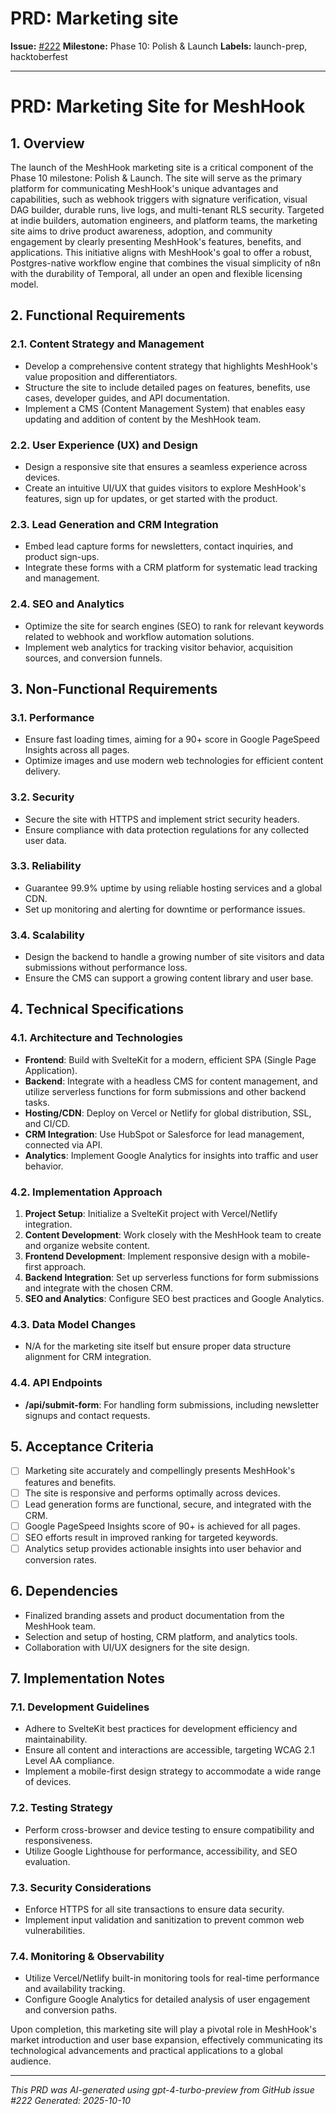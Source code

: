 # PRD: Marketing site

**Issue:** [#222](https://github.com/profullstack/meshhook/issues/222)
**Milestone:** Phase 10: Polish & Launch
**Labels:** launch-prep, hacktoberfest

---

# PRD: Marketing Site for MeshHook

## 1. Overview

The launch of the MeshHook marketing site is a critical component of the Phase 10 milestone: Polish & Launch. The site will serve as the primary platform for communicating MeshHook's unique advantages and capabilities, such as webhook triggers with signature verification, visual DAG builder, durable runs, live logs, and multi-tenant RLS security. Targeted at indie builders, automation engineers, and platform teams, the marketing site aims to drive product awareness, adoption, and community engagement by clearly presenting MeshHook's features, benefits, and applications. This initiative aligns with MeshHook's goal to offer a robust, Postgres-native workflow engine that combines the visual simplicity of n8n with the durability of Temporal, all under an open and flexible licensing model.

## 2. Functional Requirements

### 2.1. Content Strategy and Management
- Develop a comprehensive content strategy that highlights MeshHook's value proposition and differentiators.
- Structure the site to include detailed pages on features, benefits, use cases, developer guides, and API documentation.
- Implement a CMS (Content Management System) that enables easy updating and addition of content by the MeshHook team.

### 2.2. User Experience (UX) and Design
- Design a responsive site that ensures a seamless experience across devices.
- Create an intuitive UI/UX that guides visitors to explore MeshHook's features, sign up for updates, or get started with the product.

### 2.3. Lead Generation and CRM Integration
- Embed lead capture forms for newsletters, contact inquiries, and product sign-ups.
- Integrate these forms with a CRM platform for systematic lead tracking and management.

### 2.4. SEO and Analytics
- Optimize the site for search engines (SEO) to rank for relevant keywords related to webhook and workflow automation solutions.
- Implement web analytics for tracking visitor behavior, acquisition sources, and conversion funnels.

## 3. Non-Functional Requirements

### 3.1. Performance
- Ensure fast loading times, aiming for a 90+ score in Google PageSpeed Insights across all pages.
- Optimize images and use modern web technologies for efficient content delivery.

### 3.2. Security
- Secure the site with HTTPS and implement strict security headers.
- Ensure compliance with data protection regulations for any collected user data.

### 3.3. Reliability
- Guarantee 99.9% uptime by using reliable hosting services and a global CDN.
- Set up monitoring and alerting for downtime or performance issues.

### 3.4. Scalability
- Design the backend to handle a growing number of site visitors and data submissions without performance loss.
- Ensure the CMS can support a growing content library and user base.

## 4. Technical Specifications

### 4.1. Architecture and Technologies
- **Frontend**: Build with SvelteKit for a modern, efficient SPA (Single Page Application).
- **Backend**: Integrate with a headless CMS for content management, and utilize serverless functions for form submissions and other backend tasks.
- **Hosting/CDN**: Deploy on Vercel or Netlify for global distribution, SSL, and CI/CD.
- **CRM Integration**: Use HubSpot or Salesforce for lead management, connected via API.
- **Analytics**: Implement Google Analytics for insights into traffic and user behavior.

### 4.2. Implementation Approach
1. **Project Setup**: Initialize a SvelteKit project with Vercel/Netlify integration.
2. **Content Development**: Work closely with the MeshHook team to create and organize website content.
3. **Frontend Development**: Implement responsive design with a mobile-first approach.
4. **Backend Integration**: Set up serverless functions for form submissions and integrate with the chosen CRM.
5. **SEO and Analytics**: Configure SEO best practices and Google Analytics.

### 4.3. Data Model Changes
- N/A for the marketing site itself but ensure proper data structure alignment for CRM integration.

### 4.4. API Endpoints
- **/api/submit-form**: For handling form submissions, including newsletter signups and contact requests.

## 5. Acceptance Criteria
- [ ] Marketing site accurately and compellingly presents MeshHook's features and benefits.
- [ ] The site is responsive and performs optimally across devices.
- [ ] Lead generation forms are functional, secure, and integrated with the CRM.
- [ ] Google PageSpeed Insights score of 90+ is achieved for all pages.
- [ ] SEO efforts result in improved ranking for targeted keywords.
- [ ] Analytics setup provides actionable insights into user behavior and conversion rates.

## 6. Dependencies
- Finalized branding assets and product documentation from the MeshHook team.
- Selection and setup of hosting, CRM platform, and analytics tools.
- Collaboration with UI/UX designers for the site design.

## 7. Implementation Notes

### 7.1. Development Guidelines
- Adhere to SvelteKit best practices for development efficiency and maintainability.
- Ensure all content and interactions are accessible, targeting WCAG 2.1 Level AA compliance.
- Implement a mobile-first design strategy to accommodate a wide range of devices.

### 7.2. Testing Strategy
- Perform cross-browser and device testing to ensure compatibility and responsiveness.
- Utilize Google Lighthouse for performance, accessibility, and SEO evaluation.

### 7.3. Security Considerations
- Enforce HTTPS for all site transactions to ensure data security.
- Implement input validation and sanitization to prevent common web vulnerabilities.

### 7.4. Monitoring & Observability
- Utilize Vercel/Netlify built-in monitoring tools for real-time performance and availability tracking.
- Configure Google Analytics for detailed analysis of user engagement and conversion paths.

Upon completion, this marketing site will play a pivotal role in MeshHook's market introduction and user base expansion, effectively communicating its technological advancements and practical applications to a global audience.

---

*This PRD was AI-generated using gpt-4-turbo-preview from GitHub issue #222*
*Generated: 2025-10-10*
